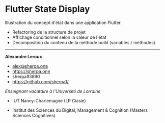 # Flutter State Display

Illustration du concept d'état dans une application Flutter.

- Refactoring de la structure de projet
- Affichage conditionnel selon la valeur de l'état
- Décomposition du contenu de la méthode build (variables / méthodes)


---

__Alexandre Leroux__

- alex@sherpa.one
- https://sherpa.one
- sherpa#3890
- https://github.com/sherpa1/

_Enseignant vacataire à l'Université de Lorraine_

- IUT Nancy-Charlemagne (LP Ciasie)

- Institut des Sciences du Digital, Management & Cognition (Masters Sciences Cognitives)
